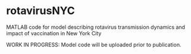 # rotavirusNYC
MATLAB code for model describing rotavirus transmission dynamics and impact of vaccination in New York City

WORK IN PROGRESS: Model code will be uploaded prior to publication.

